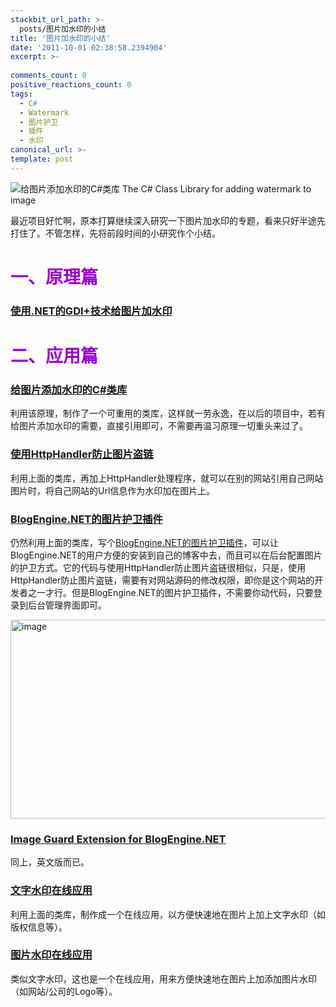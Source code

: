 ```yaml
---
stackbit_url_path: >-
  posts/图片加水印的小结
title: '图片加水印的小结'
date: '2011-10-01 02:38:58.2394904'
excerpt: >-
  
comments_count: 0
positive_reactions_count: 0
tags: 
  - C#
  - Watermark
  - 图片护卫
  - 插件
  - 水印
canonical_url: >-
template: post
---
```

<p><img style="margin: 0px 10px 0px 0px" alt="给图片添加水印的C#类库 The C# Class Library for adding watermark to image" src="http://www.zizhujy.com/BlogEngine/BlogEngine/BlogEngine.NET/image.axd?picture=image_thumb_30.png" /></p>  <p>最近项目好忙啊，原本打算继续深入研究一下图片加水印的专题，看来只好半途先打住了。不管怎样，先将前段时间的小研究作个小结。</p>  <h1><font color="#9b00d3">一、原理篇</font></h1>  <h3><a href="http://www.zizhujy.com/blog/post/2011/07/13/add-watermark-to-image-using-csharp-and-gdiplus.aspx">使用.NET的GDI+技术给图片加水印</a></h3>  <h1><font color="#9b00d3">二、应用篇</font></h1>  <h3><a href="http://www.zizhujy.com/blog/post/2011/07/13/the-csharp-class-library-for-adding-watermark-image.aspx">给图片添加水印的C#类库</a></h3>  <p>利用该原理，制作了一个可重用的类库，这样就一劳永逸，在以后的项目中，若有给图片添加水印的需要，直接引用即可，不需要再温习原理一切重头来过了。</p>  <h3><a href="http://www.zizhujy.com/blog/post/2011/10/01/%E4%BD%BF%E7%94%A8HttpHandler%E9%98%B2%E6%AD%A2%E5%9B%BE%E7%89%87%E7%9B%97%E9%93%BE.aspx">使用HttpHandler防止图片盗链</a></h3>  <p>利用上面的类库，再加上HttpHandler处理程序，就可以在别的网站引用自己网站图片时，将自己网站的Url信息作为水印加在图片上。</p>  <h3><a href="http://www.zizhujy.com/blog/post/2011/08/12/BlogEngineNET%E7%9A%84%E5%9B%BE%E7%89%87%E6%8A%A4%E5%8D%AB%E6%8F%92%E4%BB%B6.aspx">BlogEngine.NET的图片护卫插件</a></h3>  <p>仍然利用上面的类库，写个<a href="http://dnbegallery.org/cms/List/Extensions/ImageGuard" target="_blank">BlogEngine.NET的图片护卫插件</a>，可以让BlogEngine.NET的用户方便的安装到自己的博客中去，而且可以在后台配置图片的护卫方式。它的代码与使用HttpHandler防止图片盗链很相似，只是，使用HttpHandler防止图片盗链，需要有对网站源码的修改权限，即你是这个网站的开发者之一才行。但是BlogEngine.NET的图片护卫插件，不需要你动代码，只要登录到后台管理界面即可。</p>  <p><a href="http://dnbegallery.org/cms/List/Extensions/ImageGuard" target="_blank"><img style="background-image: none; border-bottom: 0px; border-left: 0px; margin: 0px 10px 0px 0px; padding-left: 0px; padding-right: 0px; display: inline; border-top: 0px; border-right: 0px; padding-top: 0px" title="image" border="0" alt="image" src="http://www.zizhujy.com/blog/image.axd?picture=image_145.png" width="546" height="318" /></a></p>  <h3><a href="http://www.zizhujy.com/blog/post/2011/08/11/Image-Guard-Extension-for-BlogEngineNET.aspx">Image Guard Extension for BlogEngine.NET</a></h3>  <p>同上，英文版而已。</p>  <h3><a href="http://www.zizhujy.com/Watermark" target="_blank">文字水印在线应用</a></h3>  <p>利用上面的类库，制作成一个在线应用，以方便快速地在图片上加上文字水印（如版权信息等）。</p>  <h3><a href="http://www.zizhujy.com/Watermark/ImageWatermark" target="_blank">图片水印在线应用</a></h3> 类似文字水印，这也是一个在线应用，用来方便快速地在图片上加添加图片水印（如网站/公司的Logo等）。